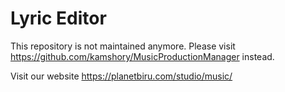 # Lyric Editor

This repository is not maintained anymore. Please visit https://github.com/kamshory/MusicProductionManager instead.

Visit our website https://planetbiru.com/studio/music/ 
